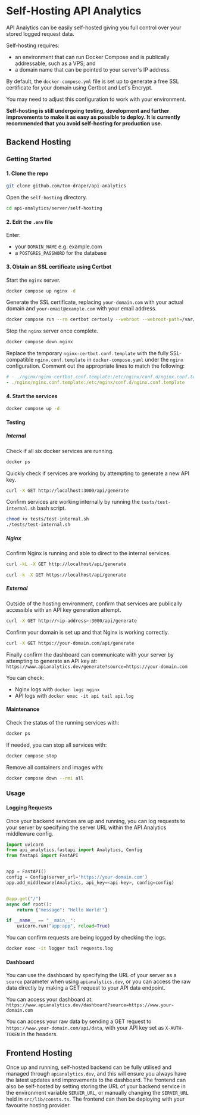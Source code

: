# Self-Hosting API Analytics

API Analytics can be easily self-hosted giving you full control over your stored logged request data.

Self-hosting requires:

- an environment that can run Docker Compose and is publically addressable, such as a VPS; and
- a domain name that can be pointed to your server's IP address.

By default, the `docker-compose.yml` file is set up to generate a free SSL certificate for your domain using Certbot and Let's Encrypt.

You may need to adjust this configuration to work with your environment.

**Self-hosting is still undergoing testing, development and further improvements to make it as easy as possible to deploy. It is currently recommended that you avoid self-hosting for production use.**

## Backend Hosting

### Getting Started

#### 1. Clone the repo

```bash
git clone github.com/tom-draper/api-analytics
```

Open the `self-hosting` directory.

```bash
cd api-analytics/server/self-hosting
```

#### 2. Edit the `.env` file

Enter:
- your `DOMAIN_NAME` e.g. example.com 
- a `POSTGRES_PASSWORD` for the database

#### 3. Obtain an SSL certificate using Certbot

Start the `nginx` server.

```bash
docker compose up nginx -d
```

Generate the SSL certificate, replacing `your-domain.com` with your actual domain and `your-email@example.com` with your email address.

```bash
docker compose run --rm certbot certonly --webroot --webroot-path=/var/www/certbot -d your-domain.com -d www.your-domain.com --agree-tos --email your-email@example.com --no-eff-email
```

Stop the `nginx` server once complete.

```bash
docker compose down nginx
```

Replace the temporary `nginx-certbot.conf.template` with the fully SSL-compatible `nginx.conf.template` in `docker-compose.yaml` under the `nginx` configuration. Comment out the appropriate lines to match the following:

```yaml
# - ./nginx/nginx-certbot.conf.template:/etc/nginx/conf.d/nginx.conf.template
- ./nginx/nginx.conf.template:/etc/nginx/conf.d/nginx.conf.template
```

#### 4. Start the services

```bash
docker compose up -d
```

#### Testing

##### Internal

Check if all six docker services are running.

```bash
docker ps
```

Quickly check if services are working by attempting to generate a new API key.

```bash
curl -X GET http://localhost:3000/api/generate
```

Confirm services are working internally by running the `tests/test-internal.sh` bash script.

```bash
chmod +x tests/test-internal.sh
./tests/test-internal.sh
```

##### Nginx

Confirm Nginx is running and able to direct to the internal services.

```bash
curl -kL -X GET http://localhost/api/generate
```

```bash
curl -k -X GET https://localhost/api/generate
```

##### External

Outside of the hosting environment, confirm that services are publically accessible with an API key generation attempt.

```bash
curl -X GET http://<ip-address>:3000/api/generate
```

Confirm your domain is set up and that Nginx is working correctly.

```bash
curl -X GET https://your-domain.com/api/generate
```

Finally confirm the dashboard can communicate with your server by attempting to generate an API key at: `https://www.apianalytics.dev/generate?source=https://your-domain.com`

You can check:
- Nginx logs with `docker logs nginx`
- API logs with `docker exec -it api tail api.log`

#### Maintenance

Check the status of the running services with:

```bash
docker ps
```

If needed, you can stop all services with:

```bash
docker compose stop
```

Remove all containers and images with:

```bash
docker compose down --rmi all
```

### Usage

#### Logging Requests

Once your backend services are up and running, you can log requests to your server by specifying the server URL within the API Analytics middleware config.

```py
import uvicorn
from api_analytics.fastapi import Analytics, Config
from fastapi import FastAPI


app = FastAPI()
config = Config(server_url='https://your-domain.com')
app.add_middleware(Analytics, api_key=<api-key>, config=config)


@app.get("/")
async def root():
    return {"message": "Hello World!"}

if __name__ == "__main__":
    uvicorn.run("app:app", reload=True)
```

You can confirm requests are being logged by checking the logs.

```bash
docker exec -it logger tail requests.log
```

#### Dashboard

You can use the dashboard by specifying the URL of your server as a `source` parameter when using `apianalytics.dev`, or you can access the raw data directly by making a GET request to your API data endpoint.

You can access your dashboard at: `https://www.apianalytics.dev/dashboard?source=https://www.your-domain.com`

You can access your raw data by sending a GET request to `https://www.your-domain.com/api/data`, with your API key set as `X-AUTH-TOKEN` in the headers.

## Frontend Hosting

Once up and running, self-hosted backend can be fully utilised and managed through `apianalytics.dev`, and this will ensure you always have the latest updates and improvements to the dashboard. The frontend can also be self-hosted by setting storing the URL of your backend service in the environment variable `SERVER_URL`, or manually changing the `SERVER_URL` held in `src/lib/consts.ts`. The frontend can then be deploying with your favourite hosting provider.
